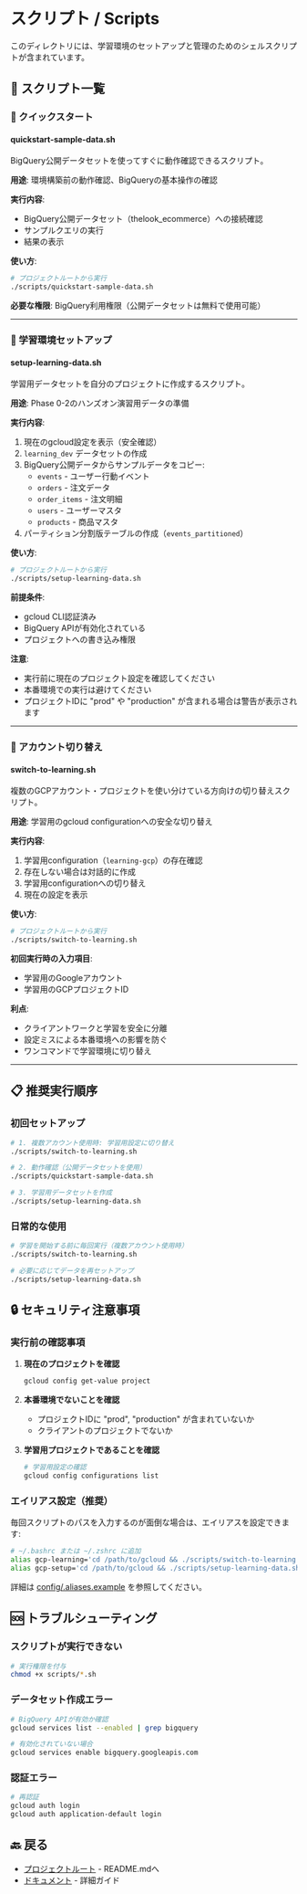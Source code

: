 # スクリプト / Scripts

このディレクトリには、学習環境のセットアップと管理のためのシェルスクリプトが含まれています。

## 📜 スクリプト一覧

### 🚀 クイックスタート

#### **quickstart-sample-data.sh**
BigQuery公開データセットを使ってすぐに動作確認できるスクリプト。

**用途**: 環境構築前の動作確認、BigQueryの基本操作の確認

**実行内容**:
- BigQuery公開データセット（thelook_ecommerce）への接続確認
- サンプルクエリの実行
- 結果の表示

**使い方**:
```bash
# プロジェクトルートから実行
./scripts/quickstart-sample-data.sh
```

**必要な権限**: BigQuery利用権限（公開データセットは無料で使用可能）

---

### 🔧 学習環境セットアップ

#### **setup-learning-data.sh**
学習用データセットを自分のプロジェクトに作成するスクリプト。

**用途**: Phase 0-2のハンズオン演習用データの準備

**実行内容**:
1. 現在のgcloud設定を表示（安全確認）
2. `learning_dev` データセットの作成
3. BigQuery公開データからサンプルデータをコピー:
   - `events` - ユーザー行動イベント
   - `orders` - 注文データ
   - `order_items` - 注文明細
   - `users` - ユーザーマスタ
   - `products` - 商品マスタ
4. パーティション分割版テーブルの作成（`events_partitioned`）

**使い方**:
```bash
# プロジェクトルートから実行
./scripts/setup-learning-data.sh
```

**前提条件**:
- gcloud CLI認証済み
- BigQuery APIが有効化されている
- プロジェクトへの書き込み権限

**注意**:
- 実行前に現在のプロジェクト設定を確認してください
- 本番環境での実行は避けてください
- プロジェクトIDに "prod" や "production" が含まれる場合は警告が表示されます

---

### 🔄 アカウント切り替え

#### **switch-to-learning.sh**
複数のGCPアカウント・プロジェクトを使い分けている方向けの切り替えスクリプト。

**用途**: 学習用のgcloud configurationへの安全な切り替え

**実行内容**:
1. 学習用configuration（`learning-gcp`）の存在確認
2. 存在しない場合は対話的に作成
3. 学習用configurationへの切り替え
4. 現在の設定を表示

**使い方**:
```bash
# プロジェクトルートから実行
./scripts/switch-to-learning.sh
```

**初回実行時の入力項目**:
- 学習用のGoogleアカウント
- 学習用のGCPプロジェクトID

**利点**:
- クライアントワークと学習を安全に分離
- 設定ミスによる本番環境への影響を防ぐ
- ワンコマンドで学習環境に切り替え

---

## 📋 推奨実行順序

### 初回セットアップ

```bash
# 1. 複数アカウント使用時: 学習用設定に切り替え
./scripts/switch-to-learning.sh

# 2. 動作確認（公開データセットを使用）
./scripts/quickstart-sample-data.sh

# 3. 学習用データセットを作成
./scripts/setup-learning-data.sh
```

### 日常的な使用

```bash
# 学習を開始する前に毎回実行（複数アカウント使用時）
./scripts/switch-to-learning.sh

# 必要に応じてデータを再セットアップ
./scripts/setup-learning-data.sh
```

## 🔒 セキュリティ注意事項

### 実行前の確認事項

1. **現在のプロジェクトを確認**
   ```bash
   gcloud config get-value project
   ```

2. **本番環境でないことを確認**
   - プロジェクトIDに "prod", "production" が含まれていないか
   - クライアントのプロジェクトでないか

3. **学習用プロジェクトであることを確認**
   ```bash
   # 学習用設定の確認
   gcloud config configurations list
   ```

### エイリアス設定（推奨）

毎回スクリプトのパスを入力するのが面倒な場合は、エイリアスを設定できます:

```bash
# ~/.bashrc または ~/.zshrc に追加
alias gcp-learning='cd /path/to/gcloud && ./scripts/switch-to-learning.sh'
alias gcp-setup='cd /path/to/gcloud && ./scripts/setup-learning-data.sh'
```

詳細は [config/.aliases.example](../config/.aliases.example) を参照してください。

## 🆘 トラブルシューティング

### スクリプトが実行できない

```bash
# 実行権限を付与
chmod +x scripts/*.sh
```

### データセット作成エラー

```bash
# BigQuery APIが有効か確認
gcloud services list --enabled | grep bigquery

# 有効化されていない場合
gcloud services enable bigquery.googleapis.com
```

### 認証エラー

```bash
# 再認証
gcloud auth login
gcloud auth application-default login
```

## 🔙 戻る

- [プロジェクトルート](../) - README.mdへ
- [ドキュメント](../docs/) - 詳細ガイド
